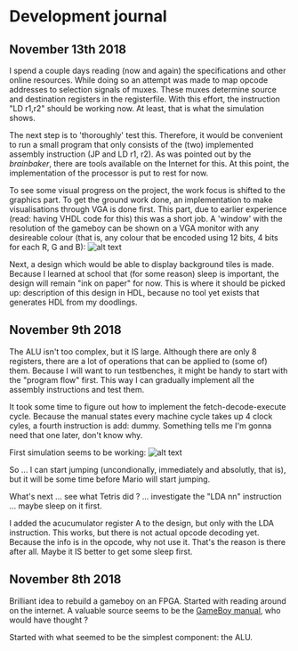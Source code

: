 # Development journal

## November 13th 2018
I spend a couple days reading (now and again) the specifications and other online resources. While doing so an attempt was made to map opcode addresses to selection signals of muxes. These muxes determine source and destination registers in the registerfile. With this effort, the instruction "LD r1,r2" should be working now. At least, that is what the simulation shows.

The next step is to 'thoroughly' test this. Therefore, it would be convenient to run a small program that only consists of the (two) implemented assembly instruction (JP and LD r1, r2). As was pointed out by the <i>brainbaker</i>, there are tools available on the Internet for this. At this point, the implementation of the processor is put to rest for now.

To see some visual progress on the project, the work focus is shifted to the graphics part. To get the ground work done, an implementation to make visualisations through VGA is done first. This part, due to earlier experience (read: having VHDL code for this) this was a short job. A 'window' with the resolution of the gameboy can be shown on a VGA monitor with any desireable colour (that is, any colour that be encoded using 12 bits, 4 bits for each R, G and B):
![alt text](http://jo.jkl52.be/images/gameboy_journal/20181113_122558.jpg "First graphics result")

Next, a design which would be able to display background tiles is made. Because I learned at school that (for some reason) sleep is important, the design will remain "ink on paper" for now. This is where it should be picked up: description of this design in HDL, because no tool yet exists that generates HDL from my doodlings.


## November 9th 2018
The ALU isn't too complex, but it IS large. Although there are only 8 registers, there are a lot of operations that can be applied to (some of) them. Because I will want to run testbenches, it might be handy to start with the "program flow" first. This way I can gradually implement all the assembly instructions and test them.

It took some time to figure out how to implement the fetch-decode-execute cycle. Because the manual states every machine cycle takes up 4 clock cyles, a fourth instruction is add: dummy. Something tells me I'm gonna need that one later, don't know why.

First simulation seems to be working:
![alt text](http://jo.jkl52.be/images/gameboy_journal/20181109.png "First running simulation")

So ... I can start jumping (uncondionally, immediately and absolutly, that is), but it will be some time before Mario will start jumping.

What's next ... see what Tetris did ? ... investigate the "LDA nn" instruction ... maybe sleep on it first.

I added the acucumulator register A to the design, but only with the LDA instruction. This works, but there is not actual opcode decoding yet. Because the info is in the opcode, why not use it. That's the reason is there after all. Maybe it IS better to get some sleep first.


## November 8th 2018
Brilliant idea to rebuild a gameboy on an FPGA. Started with reading around on the internet. A valuable source seems to be the [GameBoy manual](http://marc.rawer.de/Gameboy/Docs/GBCPUman.pdf), who would have thought ?

Started with what seemed to be the simplest component: the ALU.